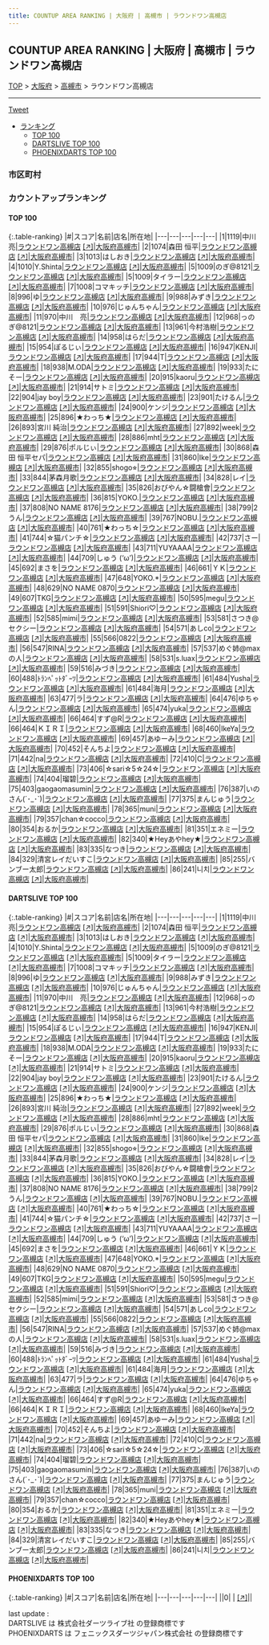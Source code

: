 ```yaml
---
title: COUNTUP AREA RANKING | 大阪府 | 高槻市 | ラウンドワン高槻店
---
```

## COUNTUP AREA RANKING | 大阪府 | 高槻市 | ラウンドワン高槻店

[TOP](/darts/rank/) > [大阪府](/darts/rank/大阪府/) > [高槻市](/darts/rank/大阪府/高槻市/) > ラウンドワン高槻店

___

<a href="https://twitter.com/share?ref_src=twsrc%5Etfw" data-text="COUNTUP AREA RANKING | 大阪府高槻市ラウンドワン高槻店" class="twitter-share-button" data-hashtags="DARTSLIVE,PHOENIXDARTS,darts,ダーツ" data-show-count="false">Tweet</a>

* [ランキング](#カウントアップランキング)
    * [TOP 100](#top-100)
    * [DARTSLIVE TOP 100](#dartslive-top-100)
    * [PHOENIXDARTS TOP 100](#phoenixdarts-top-100)

### 市区町村

<ul>

</ul>

### カウントアップランキング

#### TOP 100



{:.table-ranking}
|#|スコア|名前|店名|所在地|
|---|---|---|---|---|
|1|1119|<span class="rank-name-dl">中川 亮</span>|<a href="/darts/rank/shops/a46d40ab73e6a1380d9b047a20a7ba1e.html">ラウンドワン高槻店</a> <a href="https://search.dartslive.com/jp/shop/a46d40ab73e6a1380d9b047a20a7ba1e">[↗]</a>|<a href="/darts/rank/大阪府/高槻市">大阪府高槻市</a>|
|2|1074|<span class="rank-name-dl">森田 恒平</span>|<a href="/darts/rank/shops/a46d40ab73e6a1380d9b047a20a7ba1e.html">ラウンドワン高槻店</a> <a href="https://search.dartslive.com/jp/shop/a46d40ab73e6a1380d9b047a20a7ba1e">[↗]</a>|<a href="/darts/rank/大阪府/高槻市">大阪府高槻市</a>|
|3|1013|<span class="rank-name-dl">はしおき</span>|<a href="/darts/rank/shops/a46d40ab73e6a1380d9b047a20a7ba1e.html">ラウンドワン高槻店</a> <a href="https://search.dartslive.com/jp/shop/a46d40ab73e6a1380d9b047a20a7ba1e">[↗]</a>|<a href="/darts/rank/大阪府/高槻市">大阪府高槻市</a>|
|4|1010|<span class="rank-name-dl">Y.Shinta</span>|<a href="/darts/rank/shops/a46d40ab73e6a1380d9b047a20a7ba1e.html">ラウンドワン高槻店</a> <a href="https://search.dartslive.com/jp/shop/a46d40ab73e6a1380d9b047a20a7ba1e">[↗]</a>|<a href="/darts/rank/大阪府/高槻市">大阪府高槻市</a>|
|5|1009|<span class="rank-name-dl">のぎ@8121</span>|<a href="/darts/rank/shops/a46d40ab73e6a1380d9b047a20a7ba1e.html">ラウンドワン高槻店</a> <a href="https://search.dartslive.com/jp/shop/a46d40ab73e6a1380d9b047a20a7ba1e">[↗]</a>|<a href="/darts/rank/大阪府/高槻市">大阪府高槻市</a>|
|5|1009|<span class="rank-name-dl">タイラー</span>|<a href="/darts/rank/shops/a46d40ab73e6a1380d9b047a20a7ba1e.html">ラウンドワン高槻店</a> <a href="https://search.dartslive.com/jp/shop/a46d40ab73e6a1380d9b047a20a7ba1e">[↗]</a>|<a href="/darts/rank/大阪府/高槻市">大阪府高槻市</a>|
|7|1008|<span class="rank-name-dl">コマキッチ</span>|<a href="/darts/rank/shops/a46d40ab73e6a1380d9b047a20a7ba1e.html">ラウンドワン高槻店</a> <a href="https://search.dartslive.com/jp/shop/a46d40ab73e6a1380d9b047a20a7ba1e">[↗]</a>|<a href="/darts/rank/大阪府/高槻市">大阪府高槻市</a>|
|8|996|<span class="rank-name-dl">ゆ</span>|<a href="/darts/rank/shops/a46d40ab73e6a1380d9b047a20a7ba1e.html">ラウンドワン高槻店</a> <a href="https://search.dartslive.com/jp/shop/a46d40ab73e6a1380d9b047a20a7ba1e">[↗]</a>|<a href="/darts/rank/大阪府/高槻市">大阪府高槻市</a>|
|9|988|<span class="rank-name-dl">みずき</span>|<a href="/darts/rank/shops/a46d40ab73e6a1380d9b047a20a7ba1e.html">ラウンドワン高槻店</a> <a href="https://search.dartslive.com/jp/shop/a46d40ab73e6a1380d9b047a20a7ba1e">[↗]</a>|<a href="/darts/rank/大阪府/高槻市">大阪府高槻市</a>|
|10|976|<span class="rank-name-dl">じゅんちゃん</span>|<a href="/darts/rank/shops/a46d40ab73e6a1380d9b047a20a7ba1e.html">ラウンドワン高槻店</a> <a href="https://search.dartslive.com/jp/shop/a46d40ab73e6a1380d9b047a20a7ba1e">[↗]</a>|<a href="/darts/rank/大阪府/高槻市">大阪府高槻市</a>|
|11|970|<span class="rank-name-dl">中川　亮</span>|<a href="/darts/rank/shops/a46d40ab73e6a1380d9b047a20a7ba1e.html">ラウンドワン高槻店</a> <a href="https://search.dartslive.com/jp/shop/a46d40ab73e6a1380d9b047a20a7ba1e">[↗]</a>|<a href="/darts/rank/大阪府/高槻市">大阪府高槻市</a>|
|12|968|<span class="rank-name-dl">っのぎ@8121</span>|<a href="/darts/rank/shops/a46d40ab73e6a1380d9b047a20a7ba1e.html">ラウンドワン高槻店</a> <a href="https://search.dartslive.com/jp/shop/a46d40ab73e6a1380d9b047a20a7ba1e">[↗]</a>|<a href="/darts/rank/大阪府/高槻市">大阪府高槻市</a>|
|13|961|<span class="rank-name-dl">今村浩樹</span>|<a href="/darts/rank/shops/a46d40ab73e6a1380d9b047a20a7ba1e.html">ラウンドワン高槻店</a> <a href="https://search.dartslive.com/jp/shop/a46d40ab73e6a1380d9b047a20a7ba1e">[↗]</a>|<a href="/darts/rank/大阪府/高槻市">大阪府高槻市</a>|
|14|958|<span class="rank-name-dl">はらだ</span>|<a href="/darts/rank/shops/a46d40ab73e6a1380d9b047a20a7ba1e.html">ラウンドワン高槻店</a> <a href="https://search.dartslive.com/jp/shop/a46d40ab73e6a1380d9b047a20a7ba1e">[↗]</a>|<a href="/darts/rank/大阪府/高槻市">大阪府高槻市</a>|
|15|954|<span class="rank-name-dl">ぽるじぃ</span>|<a href="/darts/rank/shops/a46d40ab73e6a1380d9b047a20a7ba1e.html">ラウンドワン高槻店</a> <a href="https://search.dartslive.com/jp/shop/a46d40ab73e6a1380d9b047a20a7ba1e">[↗]</a>|<a href="/darts/rank/大阪府/高槻市">大阪府高槻市</a>|
|16|947|<span class="rank-name-dl">KENJI</span>|<a href="/darts/rank/shops/a46d40ab73e6a1380d9b047a20a7ba1e.html">ラウンドワン高槻店</a> <a href="https://search.dartslive.com/jp/shop/a46d40ab73e6a1380d9b047a20a7ba1e">[↗]</a>|<a href="/darts/rank/大阪府/高槻市">大阪府高槻市</a>|
|17|944|<span class="rank-name-dl">T</span>|<a href="/darts/rank/shops/a46d40ab73e6a1380d9b047a20a7ba1e.html">ラウンドワン高槻店</a> <a href="https://search.dartslive.com/jp/shop/a46d40ab73e6a1380d9b047a20a7ba1e">[↗]</a>|<a href="/darts/rank/大阪府/高槻市">大阪府高槻市</a>|
|18|938|<span class="rank-name-dl">M.ODA</span>|<a href="/darts/rank/shops/a46d40ab73e6a1380d9b047a20a7ba1e.html">ラウンドワン高槻店</a> <a href="https://search.dartslive.com/jp/shop/a46d40ab73e6a1380d9b047a20a7ba1e">[↗]</a>|<a href="/darts/rank/大阪府/高槻市">大阪府高槻市</a>|
|19|933|<span class="rank-name-dl">たにそー</span>|<a href="/darts/rank/shops/a46d40ab73e6a1380d9b047a20a7ba1e.html">ラウンドワン高槻店</a> <a href="https://search.dartslive.com/jp/shop/a46d40ab73e6a1380d9b047a20a7ba1e">[↗]</a>|<a href="/darts/rank/大阪府/高槻市">大阪府高槻市</a>|
|20|915|<span class="rank-name-dl">kaoru</span>|<a href="/darts/rank/shops/a46d40ab73e6a1380d9b047a20a7ba1e.html">ラウンドワン高槻店</a> <a href="https://search.dartslive.com/jp/shop/a46d40ab73e6a1380d9b047a20a7ba1e">[↗]</a>|<a href="/darts/rank/大阪府/高槻市">大阪府高槻市</a>|
|21|914|<span class="rank-name-dl">サトミ</span>|<a href="/darts/rank/shops/a46d40ab73e6a1380d9b047a20a7ba1e.html">ラウンドワン高槻店</a> <a href="https://search.dartslive.com/jp/shop/a46d40ab73e6a1380d9b047a20a7ba1e">[↗]</a>|<a href="/darts/rank/大阪府/高槻市">大阪府高槻市</a>|
|22|904|<span class="rank-name-dl">jay boy</span>|<a href="/darts/rank/shops/a46d40ab73e6a1380d9b047a20a7ba1e.html">ラウンドワン高槻店</a> <a href="https://search.dartslive.com/jp/shop/a46d40ab73e6a1380d9b047a20a7ba1e">[↗]</a>|<a href="/darts/rank/大阪府/高槻市">大阪府高槻市</a>|
|23|901|<span class="rank-name-dl">たけるん</span>|<a href="/darts/rank/shops/a46d40ab73e6a1380d9b047a20a7ba1e.html">ラウンドワン高槻店</a> <a href="https://search.dartslive.com/jp/shop/a46d40ab73e6a1380d9b047a20a7ba1e">[↗]</a>|<a href="/darts/rank/大阪府/高槻市">大阪府高槻市</a>|
|24|900|<span class="rank-name-dl">ケンジ</span>|<a href="/darts/rank/shops/a46d40ab73e6a1380d9b047a20a7ba1e.html">ラウンドワン高槻店</a> <a href="https://search.dartslive.com/jp/shop/a46d40ab73e6a1380d9b047a20a7ba1e">[↗]</a>|<a href="/darts/rank/大阪府/高槻市">大阪府高槻市</a>|
|25|896|<span class="rank-name-dl">★わっち★</span>|<a href="/darts/rank/shops/a46d40ab73e6a1380d9b047a20a7ba1e.html">ラウンドワン高槻店</a> <a href="https://search.dartslive.com/jp/shop/a46d40ab73e6a1380d9b047a20a7ba1e">[↗]</a>|<a href="/darts/rank/大阪府/高槻市">大阪府高槻市</a>|
|26|893|<span class="rank-name-dl">宮川 純治</span>|<a href="/darts/rank/shops/a46d40ab73e6a1380d9b047a20a7ba1e.html">ラウンドワン高槻店</a> <a href="https://search.dartslive.com/jp/shop/a46d40ab73e6a1380d9b047a20a7ba1e">[↗]</a>|<a href="/darts/rank/大阪府/高槻市">大阪府高槻市</a>|
|27|892|<span class="rank-name-dl">week</span>|<a href="/darts/rank/shops/a46d40ab73e6a1380d9b047a20a7ba1e.html">ラウンドワン高槻店</a> <a href="https://search.dartslive.com/jp/shop/a46d40ab73e6a1380d9b047a20a7ba1e">[↗]</a>|<a href="/darts/rank/大阪府/高槻市">大阪府高槻市</a>|
|28|886|<span class="rank-name-dl">mht</span>|<a href="/darts/rank/shops/a46d40ab73e6a1380d9b047a20a7ba1e.html">ラウンドワン高槻店</a> <a href="https://search.dartslive.com/jp/shop/a46d40ab73e6a1380d9b047a20a7ba1e">[↗]</a>|<a href="/darts/rank/大阪府/高槻市">大阪府高槻市</a>|
|29|876|<span class="rank-name-dl">ポルじぃ</span>|<a href="/darts/rank/shops/a46d40ab73e6a1380d9b047a20a7ba1e.html">ラウンドワン高槻店</a> <a href="https://search.dartslive.com/jp/shop/a46d40ab73e6a1380d9b047a20a7ba1e">[↗]</a>|<a href="/darts/rank/大阪府/高槻市">大阪府高槻市</a>|
|30|868|<span class="rank-name-dl">森田 恒平セパ</span>|<a href="/darts/rank/shops/a46d40ab73e6a1380d9b047a20a7ba1e.html">ラウンドワン高槻店</a> <a href="https://search.dartslive.com/jp/shop/a46d40ab73e6a1380d9b047a20a7ba1e">[↗]</a>|<a href="/darts/rank/大阪府/高槻市">大阪府高槻市</a>|
|31|860|<span class="rank-name-dl">Ike</span>|<a href="/darts/rank/shops/a46d40ab73e6a1380d9b047a20a7ba1e.html">ラウンドワン高槻店</a> <a href="https://search.dartslive.com/jp/shop/a46d40ab73e6a1380d9b047a20a7ba1e">[↗]</a>|<a href="/darts/rank/大阪府/高槻市">大阪府高槻市</a>|
|32|855|<span class="rank-name-dl">shogo⭐︎</span>|<a href="/darts/rank/shops/a46d40ab73e6a1380d9b047a20a7ba1e.html">ラウンドワン高槻店</a> <a href="https://search.dartslive.com/jp/shop/a46d40ab73e6a1380d9b047a20a7ba1e">[↗]</a>|<a href="/darts/rank/大阪府/高槻市">大阪府高槻市</a>|
|33|844|<span class="rank-name-dl">茅森月歌</span>|<a href="/darts/rank/shops/a46d40ab73e6a1380d9b047a20a7ba1e.html">ラウンドワン高槻店</a> <a href="https://search.dartslive.com/jp/shop/a46d40ab73e6a1380d9b047a20a7ba1e">[↗]</a>|<a href="/darts/rank/大阪府/高槻市">大阪府高槻市</a>|
|34|828|<span class="rank-name-dl">レイ</span>|<a href="/darts/rank/shops/a46d40ab73e6a1380d9b047a20a7ba1e.html">ラウンドワン高槻店</a> <a href="https://search.dartslive.com/jp/shop/a46d40ab73e6a1380d9b047a20a7ba1e">[↗]</a>|<a href="/darts/rank/大阪府/高槻市">大阪府高槻市</a>|
|35|826|<span class="rank-name-dl">おびやん☆闘槍會</span>|<a href="/darts/rank/shops/a46d40ab73e6a1380d9b047a20a7ba1e.html">ラウンドワン高槻店</a> <a href="https://search.dartslive.com/jp/shop/a46d40ab73e6a1380d9b047a20a7ba1e">[↗]</a>|<a href="/darts/rank/大阪府/高槻市">大阪府高槻市</a>|
|36|815|<span class="rank-name-dl">YOKO.</span>|<a href="/darts/rank/shops/a46d40ab73e6a1380d9b047a20a7ba1e.html">ラウンドワン高槻店</a> <a href="https://search.dartslive.com/jp/shop/a46d40ab73e6a1380d9b047a20a7ba1e">[↗]</a>|<a href="/darts/rank/大阪府/高槻市">大阪府高槻市</a>|
|37|808|<span class="rank-name-dl">NO NAME 8176</span>|<a href="/darts/rank/shops/a46d40ab73e6a1380d9b047a20a7ba1e.html">ラウンドワン高槻店</a> <a href="https://search.dartslive.com/jp/shop/a46d40ab73e6a1380d9b047a20a7ba1e">[↗]</a>|<a href="/darts/rank/大阪府/高槻市">大阪府高槻市</a>|
|38|799|<span class="rank-name-dl">2うん</span>|<a href="/darts/rank/shops/a46d40ab73e6a1380d9b047a20a7ba1e.html">ラウンドワン高槻店</a> <a href="https://search.dartslive.com/jp/shop/a46d40ab73e6a1380d9b047a20a7ba1e">[↗]</a>|<a href="/darts/rank/大阪府/高槻市">大阪府高槻市</a>|
|39|767|<span class="rank-name-dl">NOBU.</span>|<a href="/darts/rank/shops/a46d40ab73e6a1380d9b047a20a7ba1e.html">ラウンドワン高槻店</a> <a href="https://search.dartslive.com/jp/shop/a46d40ab73e6a1380d9b047a20a7ba1e">[↗]</a>|<a href="/darts/rank/大阪府/高槻市">大阪府高槻市</a>|
|40|761|<span class="rank-name-dl">★わっち☆</span>|<a href="/darts/rank/shops/a46d40ab73e6a1380d9b047a20a7ba1e.html">ラウンドワン高槻店</a> <a href="https://search.dartslive.com/jp/shop/a46d40ab73e6a1380d9b047a20a7ba1e">[↗]</a>|<a href="/darts/rank/大阪府/高槻市">大阪府高槻市</a>|
|41|744|<span class="rank-name-dl">☆猫パンチ☆</span>|<a href="/darts/rank/shops/a46d40ab73e6a1380d9b047a20a7ba1e.html">ラウンドワン高槻店</a> <a href="https://search.dartslive.com/jp/shop/a46d40ab73e6a1380d9b047a20a7ba1e">[↗]</a>|<a href="/darts/rank/大阪府/高槻市">大阪府高槻市</a>|
|42|737|<span class="rank-name-dl">さー</span>|<a href="/darts/rank/shops/a46d40ab73e6a1380d9b047a20a7ba1e.html">ラウンドワン高槻店</a> <a href="https://search.dartslive.com/jp/shop/a46d40ab73e6a1380d9b047a20a7ba1e">[↗]</a>|<a href="/darts/rank/大阪府/高槻市">大阪府高槻市</a>|
|43|711|<span class="rank-name-dl">YUYAAAA</span>|<a href="/darts/rank/shops/a46d40ab73e6a1380d9b047a20a7ba1e.html">ラウンドワン高槻店</a> <a href="https://search.dartslive.com/jp/shop/a46d40ab73e6a1380d9b047a20a7ba1e">[↗]</a>|<a href="/darts/rank/大阪府/高槻市">大阪府高槻市</a>|
|44|709|<span class="rank-name-dl">しゅう (‘ω’)</span>|<a href="/darts/rank/shops/a46d40ab73e6a1380d9b047a20a7ba1e.html">ラウンドワン高槻店</a> <a href="https://search.dartslive.com/jp/shop/a46d40ab73e6a1380d9b047a20a7ba1e">[↗]</a>|<a href="/darts/rank/大阪府/高槻市">大阪府高槻市</a>|
|45|692|<span class="rank-name-dl">まさを</span>|<a href="/darts/rank/shops/a46d40ab73e6a1380d9b047a20a7ba1e.html">ラウンドワン高槻店</a> <a href="https://search.dartslive.com/jp/shop/a46d40ab73e6a1380d9b047a20a7ba1e">[↗]</a>|<a href="/darts/rank/大阪府/高槻市">大阪府高槻市</a>|
|46|661|<span class="rank-name-dl">ＹＫ</span>|<a href="/darts/rank/shops/a46d40ab73e6a1380d9b047a20a7ba1e.html">ラウンドワン高槻店</a> <a href="https://search.dartslive.com/jp/shop/a46d40ab73e6a1380d9b047a20a7ba1e">[↗]</a>|<a href="/darts/rank/大阪府/高槻市">大阪府高槻市</a>|
|47|648|<span class="rank-name-dl">YOKO.*</span>|<a href="/darts/rank/shops/a46d40ab73e6a1380d9b047a20a7ba1e.html">ラウンドワン高槻店</a> <a href="https://search.dartslive.com/jp/shop/a46d40ab73e6a1380d9b047a20a7ba1e">[↗]</a>|<a href="/darts/rank/大阪府/高槻市">大阪府高槻市</a>|
|48|629|<span class="rank-name-dl">NO NAME 0870</span>|<a href="/darts/rank/shops/a46d40ab73e6a1380d9b047a20a7ba1e.html">ラウンドワン高槻店</a> <a href="https://search.dartslive.com/jp/shop/a46d40ab73e6a1380d9b047a20a7ba1e">[↗]</a>|<a href="/darts/rank/大阪府/高槻市">大阪府高槻市</a>|
|49|607|<span class="rank-name-dl">TKG</span>|<a href="/darts/rank/shops/a46d40ab73e6a1380d9b047a20a7ba1e.html">ラウンドワン高槻店</a> <a href="https://search.dartslive.com/jp/shop/a46d40ab73e6a1380d9b047a20a7ba1e">[↗]</a>|<a href="/darts/rank/大阪府/高槻市">大阪府高槻市</a>|
|50|595|<span class="rank-name-dl">megu</span>|<a href="/darts/rank/shops/a46d40ab73e6a1380d9b047a20a7ba1e.html">ラウンドワン高槻店</a> <a href="https://search.dartslive.com/jp/shop/a46d40ab73e6a1380d9b047a20a7ba1e">[↗]</a>|<a href="/darts/rank/大阪府/高槻市">大阪府高槻市</a>|
|51|591|<span class="rank-name-dl">Shiori♡</span>|<a href="/darts/rank/shops/a46d40ab73e6a1380d9b047a20a7ba1e.html">ラウンドワン高槻店</a> <a href="https://search.dartslive.com/jp/shop/a46d40ab73e6a1380d9b047a20a7ba1e">[↗]</a>|<a href="/darts/rank/大阪府/高槻市">大阪府高槻市</a>|
|52|585|<span class="rank-name-dl">mimi</span>|<a href="/darts/rank/shops/a46d40ab73e6a1380d9b047a20a7ba1e.html">ラウンドワン高槻店</a> <a href="https://search.dartslive.com/jp/shop/a46d40ab73e6a1380d9b047a20a7ba1e">[↗]</a>|<a href="/darts/rank/大阪府/高槻市">大阪府高槻市</a>|
|53|581|<span class="rank-name-dl">さつき@セクシー</span>|<a href="/darts/rank/shops/a46d40ab73e6a1380d9b047a20a7ba1e.html">ラウンドワン高槻店</a> <a href="https://search.dartslive.com/jp/shop/a46d40ab73e6a1380d9b047a20a7ba1e">[↗]</a>|<a href="/darts/rank/大阪府/高槻市">大阪府高槻市</a>|
|54|571|<span class="rank-name-dl">あしco</span>|<a href="/darts/rank/shops/a46d40ab73e6a1380d9b047a20a7ba1e.html">ラウンドワン高槻店</a> <a href="https://search.dartslive.com/jp/shop/a46d40ab73e6a1380d9b047a20a7ba1e">[↗]</a>|<a href="/darts/rank/大阪府/高槻市">大阪府高槻市</a>|
|55|566|<span class="rank-name-dl">0822</span>|<a href="/darts/rank/shops/a46d40ab73e6a1380d9b047a20a7ba1e.html">ラウンドワン高槻店</a> <a href="https://search.dartslive.com/jp/shop/a46d40ab73e6a1380d9b047a20a7ba1e">[↗]</a>|<a href="/darts/rank/大阪府/高槻市">大阪府高槻市</a>|
|56|547|<span class="rank-name-dl">RINA</span>|<a href="/darts/rank/shops/a46d40ab73e6a1380d9b047a20a7ba1e.html">ラウンドワン高槻店</a> <a href="https://search.dartslive.com/jp/shop/a46d40ab73e6a1380d9b047a20a7ba1e">[↗]</a>|<a href="/darts/rank/大阪府/高槻市">大阪府高槻市</a>|
|57|537|<span class="rank-name-dl">めぐ姉@maxの人</span>|<a href="/darts/rank/shops/a46d40ab73e6a1380d9b047a20a7ba1e.html">ラウンドワン高槻店</a> <a href="https://search.dartslive.com/jp/shop/a46d40ab73e6a1380d9b047a20a7ba1e">[↗]</a>|<a href="/darts/rank/大阪府/高槻市">大阪府高槻市</a>|
|58|531|<span class="rank-name-dl">s.luax</span>|<a href="/darts/rank/shops/a46d40ab73e6a1380d9b047a20a7ba1e.html">ラウンドワン高槻店</a> <a href="https://search.dartslive.com/jp/shop/a46d40ab73e6a1380d9b047a20a7ba1e">[↗]</a>|<a href="/darts/rank/大阪府/高槻市">大阪府高槻市</a>|
|59|516|<span class="rank-name-dl">みづき</span>|<a href="/darts/rank/shops/a46d40ab73e6a1380d9b047a20a7ba1e.html">ラウンドワン高槻店</a> <a href="https://search.dartslive.com/jp/shop/a46d40ab73e6a1380d9b047a20a7ba1e">[↗]</a>|<a href="/darts/rank/大阪府/高槻市">大阪府高槻市</a>|
|60|488|<span class="rank-name-dl">ﾄﾗﾝﾍﾟｯﾄﾀﾞｰﾂ</span>|<a href="/darts/rank/shops/a46d40ab73e6a1380d9b047a20a7ba1e.html">ラウンドワン高槻店</a> <a href="https://search.dartslive.com/jp/shop/a46d40ab73e6a1380d9b047a20a7ba1e">[↗]</a>|<a href="/darts/rank/大阪府/高槻市">大阪府高槻市</a>|
|61|484|<span class="rank-name-dl">Yusha</span>|<a href="/darts/rank/shops/a46d40ab73e6a1380d9b047a20a7ba1e.html">ラウンドワン高槻店</a> <a href="https://search.dartslive.com/jp/shop/a46d40ab73e6a1380d9b047a20a7ba1e">[↗]</a>|<a href="/darts/rank/大阪府/高槻市">大阪府高槻市</a>|
|61|484|<span class="rank-name-dl">海月</span>|<a href="/darts/rank/shops/a46d40ab73e6a1380d9b047a20a7ba1e.html">ラウンドワン高槻店</a> <a href="https://search.dartslive.com/jp/shop/a46d40ab73e6a1380d9b047a20a7ba1e">[↗]</a>|<a href="/darts/rank/大阪府/高槻市">大阪府高槻市</a>|
|63|477|<span class="rank-name-dl">ラ</span>|<a href="/darts/rank/shops/a46d40ab73e6a1380d9b047a20a7ba1e.html">ラウンドワン高槻店</a> <a href="https://search.dartslive.com/jp/shop/a46d40ab73e6a1380d9b047a20a7ba1e">[↗]</a>|<a href="/darts/rank/大阪府/高槻市">大阪府高槻市</a>|
|64|476|<span class="rank-name-dl">ゆちゃん</span>|<a href="/darts/rank/shops/a46d40ab73e6a1380d9b047a20a7ba1e.html">ラウンドワン高槻店</a> <a href="https://search.dartslive.com/jp/shop/a46d40ab73e6a1380d9b047a20a7ba1e">[↗]</a>|<a href="/darts/rank/大阪府/高槻市">大阪府高槻市</a>|
|65|474|<span class="rank-name-dl">yuka</span>|<a href="/darts/rank/shops/a46d40ab73e6a1380d9b047a20a7ba1e.html">ラウンドワン高槻店</a> <a href="https://search.dartslive.com/jp/shop/a46d40ab73e6a1380d9b047a20a7ba1e">[↗]</a>|<a href="/darts/rank/大阪府/高槻市">大阪府高槻市</a>|
|66|464|<span class="rank-name-dl">すず@R</span>|<a href="/darts/rank/shops/a46d40ab73e6a1380d9b047a20a7ba1e.html">ラウンドワン高槻店</a> <a href="https://search.dartslive.com/jp/shop/a46d40ab73e6a1380d9b047a20a7ba1e">[↗]</a>|<a href="/darts/rank/大阪府/高槻市">大阪府高槻市</a>|
|66|464|<span class="rank-name-dl">ＫＩＲＩ</span>|<a href="/darts/rank/shops/a46d40ab73e6a1380d9b047a20a7ba1e.html">ラウンドワン高槻店</a> <a href="https://search.dartslive.com/jp/shop/a46d40ab73e6a1380d9b047a20a7ba1e">[↗]</a>|<a href="/darts/rank/大阪府/高槻市">大阪府高槻市</a>|
|68|460|<span class="rank-name-dl">IkeYa</span>|<a href="/darts/rank/shops/a46d40ab73e6a1380d9b047a20a7ba1e.html">ラウンドワン高槻店</a> <a href="https://search.dartslive.com/jp/shop/a46d40ab73e6a1380d9b047a20a7ba1e">[↗]</a>|<a href="/darts/rank/大阪府/高槻市">大阪府高槻市</a>|
|69|457|<span class="rank-name-dl">あゆーみ</span>|<a href="/darts/rank/shops/a46d40ab73e6a1380d9b047a20a7ba1e.html">ラウンドワン高槻店</a> <a href="https://search.dartslive.com/jp/shop/a46d40ab73e6a1380d9b047a20a7ba1e">[↗]</a>|<a href="/darts/rank/大阪府/高槻市">大阪府高槻市</a>|
|70|452|<span class="rank-name-dl">そんちよ</span>|<a href="/darts/rank/shops/a46d40ab73e6a1380d9b047a20a7ba1e.html">ラウンドワン高槻店</a> <a href="https://search.dartslive.com/jp/shop/a46d40ab73e6a1380d9b047a20a7ba1e">[↗]</a>|<a href="/darts/rank/大阪府/高槻市">大阪府高槻市</a>|
|71|442|<span class="rank-name-dl">na</span>|<a href="/darts/rank/shops/a46d40ab73e6a1380d9b047a20a7ba1e.html">ラウンドワン高槻店</a> <a href="https://search.dartslive.com/jp/shop/a46d40ab73e6a1380d9b047a20a7ba1e">[↗]</a>|<a href="/darts/rank/大阪府/高槻市">大阪府高槻市</a>|
|72|410|<span class="rank-name-dl">C</span>|<a href="/darts/rank/shops/a46d40ab73e6a1380d9b047a20a7ba1e.html">ラウンドワン高槻店</a> <a href="https://search.dartslive.com/jp/shop/a46d40ab73e6a1380d9b047a20a7ba1e">[↗]</a>|<a href="/darts/rank/大阪府/高槻市">大阪府高槻市</a>|
|73|406|<span class="rank-name-dl">☆sari☆5☆24☆</span>|<a href="/darts/rank/shops/a46d40ab73e6a1380d9b047a20a7ba1e.html">ラウンドワン高槻店</a> <a href="https://search.dartslive.com/jp/shop/a46d40ab73e6a1380d9b047a20a7ba1e">[↗]</a>|<a href="/darts/rank/大阪府/高槻市">大阪府高槻市</a>|
|74|404|<span class="rank-name-dl">瑠碧</span>|<a href="/darts/rank/shops/a46d40ab73e6a1380d9b047a20a7ba1e.html">ラウンドワン高槻店</a> <a href="https://search.dartslive.com/jp/shop/a46d40ab73e6a1380d9b047a20a7ba1e">[↗]</a>|<a href="/darts/rank/大阪府/高槻市">大阪府高槻市</a>|
|75|403|<span class="rank-name-dl">gaogaomasumin</span>|<a href="/darts/rank/shops/a46d40ab73e6a1380d9b047a20a7ba1e.html">ラウンドワン高槻店</a> <a href="https://search.dartslive.com/jp/shop/a46d40ab73e6a1380d9b047a20a7ba1e">[↗]</a>|<a href="/darts/rank/大阪府/高槻市">大阪府高槻市</a>|
|76|387|<span class="rank-name-dl">いのさん(´･_･`)</span>|<a href="/darts/rank/shops/a46d40ab73e6a1380d9b047a20a7ba1e.html">ラウンドワン高槻店</a> <a href="https://search.dartslive.com/jp/shop/a46d40ab73e6a1380d9b047a20a7ba1e">[↗]</a>|<a href="/darts/rank/大阪府/高槻市">大阪府高槻市</a>|
|77|375|<span class="rank-name-dl">まんじゅう</span>|<a href="/darts/rank/shops/a46d40ab73e6a1380d9b047a20a7ba1e.html">ラウンドワン高槻店</a> <a href="https://search.dartslive.com/jp/shop/a46d40ab73e6a1380d9b047a20a7ba1e">[↗]</a>|<a href="/darts/rank/大阪府/高槻市">大阪府高槻市</a>|
|78|365|<span class="rank-name-dl">muni</span>|<a href="/darts/rank/shops/a46d40ab73e6a1380d9b047a20a7ba1e.html">ラウンドワン高槻店</a> <a href="https://search.dartslive.com/jp/shop/a46d40ab73e6a1380d9b047a20a7ba1e">[↗]</a>|<a href="/darts/rank/大阪府/高槻市">大阪府高槻市</a>|
|79|357|<span class="rank-name-dl">chan☆cocco</span>|<a href="/darts/rank/shops/a46d40ab73e6a1380d9b047a20a7ba1e.html">ラウンドワン高槻店</a> <a href="https://search.dartslive.com/jp/shop/a46d40ab73e6a1380d9b047a20a7ba1e">[↗]</a>|<a href="/darts/rank/大阪府/高槻市">大阪府高槻市</a>|
|80|354|<span class="rank-name-dl">おるか</span>|<a href="/darts/rank/shops/a46d40ab73e6a1380d9b047a20a7ba1e.html">ラウンドワン高槻店</a> <a href="https://search.dartslive.com/jp/shop/a46d40ab73e6a1380d9b047a20a7ba1e">[↗]</a>|<a href="/darts/rank/大阪府/高槻市">大阪府高槻市</a>|
|81|351|<span class="rank-name-dl">エネミー</span>|<a href="/darts/rank/shops/a46d40ab73e6a1380d9b047a20a7ba1e.html">ラウンドワン高槻店</a> <a href="https://search.dartslive.com/jp/shop/a46d40ab73e6a1380d9b047a20a7ba1e">[↗]</a>|<a href="/darts/rank/大阪府/高槻市">大阪府高槻市</a>|
|82|340|<span class="rank-name-dl">★Heyあやhey★</span>|<a href="/darts/rank/shops/a46d40ab73e6a1380d9b047a20a7ba1e.html">ラウンドワン高槻店</a> <a href="https://search.dartslive.com/jp/shop/a46d40ab73e6a1380d9b047a20a7ba1e">[↗]</a>|<a href="/darts/rank/大阪府/高槻市">大阪府高槻市</a>|
|83|335|<span class="rank-name-dl">なつき</span>|<a href="/darts/rank/shops/a46d40ab73e6a1380d9b047a20a7ba1e.html">ラウンドワン高槻店</a> <a href="https://search.dartslive.com/jp/shop/a46d40ab73e6a1380d9b047a20a7ba1e">[↗]</a>|<a href="/darts/rank/大阪府/高槻市">大阪府高槻市</a>|
|84|329|<span class="rank-name-dl">清宮レイだいすこ</span>|<a href="/darts/rank/shops/a46d40ab73e6a1380d9b047a20a7ba1e.html">ラウンドワン高槻店</a> <a href="https://search.dartslive.com/jp/shop/a46d40ab73e6a1380d9b047a20a7ba1e">[↗]</a>|<a href="/darts/rank/大阪府/高槻市">大阪府高槻市</a>|
|85|255|<span class="rank-name-dl">バンブー太郎</span>|<a href="/darts/rank/shops/a46d40ab73e6a1380d9b047a20a7ba1e.html">ラウンドワン高槻店</a> <a href="https://search.dartslive.com/jp/shop/a46d40ab73e6a1380d9b047a20a7ba1e">[↗]</a>|<a href="/darts/rank/大阪府/高槻市">大阪府高槻市</a>|
|86|241|<span class="rank-name-dl">니치</span>|<a href="/darts/rank/shops/a46d40ab73e6a1380d9b047a20a7ba1e.html">ラウンドワン高槻店</a> <a href="https://search.dartslive.com/jp/shop/a46d40ab73e6a1380d9b047a20a7ba1e">[↗]</a>|<a href="/darts/rank/大阪府/高槻市">大阪府高槻市</a>|


#### DARTSLIVE TOP 100



{:.table-ranking}
|#|スコア|名前|店名|所在地|
|---|---|---|---|---|
|1|1119|<span class="rank-name-dl">中川 亮</span>|<a href="/darts/rank/shops/a46d40ab73e6a1380d9b047a20a7ba1e.html">ラウンドワン高槻店</a> <a href="https://search.dartslive.com/jp/shop/a46d40ab73e6a1380d9b047a20a7ba1e">[↗]</a>|<a href="/darts/rank/大阪府/高槻市">大阪府高槻市</a>|
|2|1074|<span class="rank-name-dl">森田 恒平</span>|<a href="/darts/rank/shops/a46d40ab73e6a1380d9b047a20a7ba1e.html">ラウンドワン高槻店</a> <a href="https://search.dartslive.com/jp/shop/a46d40ab73e6a1380d9b047a20a7ba1e">[↗]</a>|<a href="/darts/rank/大阪府/高槻市">大阪府高槻市</a>|
|3|1013|<span class="rank-name-dl">はしおき</span>|<a href="/darts/rank/shops/a46d40ab73e6a1380d9b047a20a7ba1e.html">ラウンドワン高槻店</a> <a href="https://search.dartslive.com/jp/shop/a46d40ab73e6a1380d9b047a20a7ba1e">[↗]</a>|<a href="/darts/rank/大阪府/高槻市">大阪府高槻市</a>|
|4|1010|<span class="rank-name-dl">Y.Shinta</span>|<a href="/darts/rank/shops/a46d40ab73e6a1380d9b047a20a7ba1e.html">ラウンドワン高槻店</a> <a href="https://search.dartslive.com/jp/shop/a46d40ab73e6a1380d9b047a20a7ba1e">[↗]</a>|<a href="/darts/rank/大阪府/高槻市">大阪府高槻市</a>|
|5|1009|<span class="rank-name-dl">のぎ@8121</span>|<a href="/darts/rank/shops/a46d40ab73e6a1380d9b047a20a7ba1e.html">ラウンドワン高槻店</a> <a href="https://search.dartslive.com/jp/shop/a46d40ab73e6a1380d9b047a20a7ba1e">[↗]</a>|<a href="/darts/rank/大阪府/高槻市">大阪府高槻市</a>|
|5|1009|<span class="rank-name-dl">タイラー</span>|<a href="/darts/rank/shops/a46d40ab73e6a1380d9b047a20a7ba1e.html">ラウンドワン高槻店</a> <a href="https://search.dartslive.com/jp/shop/a46d40ab73e6a1380d9b047a20a7ba1e">[↗]</a>|<a href="/darts/rank/大阪府/高槻市">大阪府高槻市</a>|
|7|1008|<span class="rank-name-dl">コマキッチ</span>|<a href="/darts/rank/shops/a46d40ab73e6a1380d9b047a20a7ba1e.html">ラウンドワン高槻店</a> <a href="https://search.dartslive.com/jp/shop/a46d40ab73e6a1380d9b047a20a7ba1e">[↗]</a>|<a href="/darts/rank/大阪府/高槻市">大阪府高槻市</a>|
|8|996|<span class="rank-name-dl">ゆ</span>|<a href="/darts/rank/shops/a46d40ab73e6a1380d9b047a20a7ba1e.html">ラウンドワン高槻店</a> <a href="https://search.dartslive.com/jp/shop/a46d40ab73e6a1380d9b047a20a7ba1e">[↗]</a>|<a href="/darts/rank/大阪府/高槻市">大阪府高槻市</a>|
|9|988|<span class="rank-name-dl">みずき</span>|<a href="/darts/rank/shops/a46d40ab73e6a1380d9b047a20a7ba1e.html">ラウンドワン高槻店</a> <a href="https://search.dartslive.com/jp/shop/a46d40ab73e6a1380d9b047a20a7ba1e">[↗]</a>|<a href="/darts/rank/大阪府/高槻市">大阪府高槻市</a>|
|10|976|<span class="rank-name-dl">じゅんちゃん</span>|<a href="/darts/rank/shops/a46d40ab73e6a1380d9b047a20a7ba1e.html">ラウンドワン高槻店</a> <a href="https://search.dartslive.com/jp/shop/a46d40ab73e6a1380d9b047a20a7ba1e">[↗]</a>|<a href="/darts/rank/大阪府/高槻市">大阪府高槻市</a>|
|11|970|<span class="rank-name-dl">中川　亮</span>|<a href="/darts/rank/shops/a46d40ab73e6a1380d9b047a20a7ba1e.html">ラウンドワン高槻店</a> <a href="https://search.dartslive.com/jp/shop/a46d40ab73e6a1380d9b047a20a7ba1e">[↗]</a>|<a href="/darts/rank/大阪府/高槻市">大阪府高槻市</a>|
|12|968|<span class="rank-name-dl">っのぎ@8121</span>|<a href="/darts/rank/shops/a46d40ab73e6a1380d9b047a20a7ba1e.html">ラウンドワン高槻店</a> <a href="https://search.dartslive.com/jp/shop/a46d40ab73e6a1380d9b047a20a7ba1e">[↗]</a>|<a href="/darts/rank/大阪府/高槻市">大阪府高槻市</a>|
|13|961|<span class="rank-name-dl">今村浩樹</span>|<a href="/darts/rank/shops/a46d40ab73e6a1380d9b047a20a7ba1e.html">ラウンドワン高槻店</a> <a href="https://search.dartslive.com/jp/shop/a46d40ab73e6a1380d9b047a20a7ba1e">[↗]</a>|<a href="/darts/rank/大阪府/高槻市">大阪府高槻市</a>|
|14|958|<span class="rank-name-dl">はらだ</span>|<a href="/darts/rank/shops/a46d40ab73e6a1380d9b047a20a7ba1e.html">ラウンドワン高槻店</a> <a href="https://search.dartslive.com/jp/shop/a46d40ab73e6a1380d9b047a20a7ba1e">[↗]</a>|<a href="/darts/rank/大阪府/高槻市">大阪府高槻市</a>|
|15|954|<span class="rank-name-dl">ぽるじぃ</span>|<a href="/darts/rank/shops/a46d40ab73e6a1380d9b047a20a7ba1e.html">ラウンドワン高槻店</a> <a href="https://search.dartslive.com/jp/shop/a46d40ab73e6a1380d9b047a20a7ba1e">[↗]</a>|<a href="/darts/rank/大阪府/高槻市">大阪府高槻市</a>|
|16|947|<span class="rank-name-dl">KENJI</span>|<a href="/darts/rank/shops/a46d40ab73e6a1380d9b047a20a7ba1e.html">ラウンドワン高槻店</a> <a href="https://search.dartslive.com/jp/shop/a46d40ab73e6a1380d9b047a20a7ba1e">[↗]</a>|<a href="/darts/rank/大阪府/高槻市">大阪府高槻市</a>|
|17|944|<span class="rank-name-dl">T</span>|<a href="/darts/rank/shops/a46d40ab73e6a1380d9b047a20a7ba1e.html">ラウンドワン高槻店</a> <a href="https://search.dartslive.com/jp/shop/a46d40ab73e6a1380d9b047a20a7ba1e">[↗]</a>|<a href="/darts/rank/大阪府/高槻市">大阪府高槻市</a>|
|18|938|<span class="rank-name-dl">M.ODA</span>|<a href="/darts/rank/shops/a46d40ab73e6a1380d9b047a20a7ba1e.html">ラウンドワン高槻店</a> <a href="https://search.dartslive.com/jp/shop/a46d40ab73e6a1380d9b047a20a7ba1e">[↗]</a>|<a href="/darts/rank/大阪府/高槻市">大阪府高槻市</a>|
|19|933|<span class="rank-name-dl">たにそー</span>|<a href="/darts/rank/shops/a46d40ab73e6a1380d9b047a20a7ba1e.html">ラウンドワン高槻店</a> <a href="https://search.dartslive.com/jp/shop/a46d40ab73e6a1380d9b047a20a7ba1e">[↗]</a>|<a href="/darts/rank/大阪府/高槻市">大阪府高槻市</a>|
|20|915|<span class="rank-name-dl">kaoru</span>|<a href="/darts/rank/shops/a46d40ab73e6a1380d9b047a20a7ba1e.html">ラウンドワン高槻店</a> <a href="https://search.dartslive.com/jp/shop/a46d40ab73e6a1380d9b047a20a7ba1e">[↗]</a>|<a href="/darts/rank/大阪府/高槻市">大阪府高槻市</a>|
|21|914|<span class="rank-name-dl">サトミ</span>|<a href="/darts/rank/shops/a46d40ab73e6a1380d9b047a20a7ba1e.html">ラウンドワン高槻店</a> <a href="https://search.dartslive.com/jp/shop/a46d40ab73e6a1380d9b047a20a7ba1e">[↗]</a>|<a href="/darts/rank/大阪府/高槻市">大阪府高槻市</a>|
|22|904|<span class="rank-name-dl">jay boy</span>|<a href="/darts/rank/shops/a46d40ab73e6a1380d9b047a20a7ba1e.html">ラウンドワン高槻店</a> <a href="https://search.dartslive.com/jp/shop/a46d40ab73e6a1380d9b047a20a7ba1e">[↗]</a>|<a href="/darts/rank/大阪府/高槻市">大阪府高槻市</a>|
|23|901|<span class="rank-name-dl">たけるん</span>|<a href="/darts/rank/shops/a46d40ab73e6a1380d9b047a20a7ba1e.html">ラウンドワン高槻店</a> <a href="https://search.dartslive.com/jp/shop/a46d40ab73e6a1380d9b047a20a7ba1e">[↗]</a>|<a href="/darts/rank/大阪府/高槻市">大阪府高槻市</a>|
|24|900|<span class="rank-name-dl">ケンジ</span>|<a href="/darts/rank/shops/a46d40ab73e6a1380d9b047a20a7ba1e.html">ラウンドワン高槻店</a> <a href="https://search.dartslive.com/jp/shop/a46d40ab73e6a1380d9b047a20a7ba1e">[↗]</a>|<a href="/darts/rank/大阪府/高槻市">大阪府高槻市</a>|
|25|896|<span class="rank-name-dl">★わっち★</span>|<a href="/darts/rank/shops/a46d40ab73e6a1380d9b047a20a7ba1e.html">ラウンドワン高槻店</a> <a href="https://search.dartslive.com/jp/shop/a46d40ab73e6a1380d9b047a20a7ba1e">[↗]</a>|<a href="/darts/rank/大阪府/高槻市">大阪府高槻市</a>|
|26|893|<span class="rank-name-dl">宮川 純治</span>|<a href="/darts/rank/shops/a46d40ab73e6a1380d9b047a20a7ba1e.html">ラウンドワン高槻店</a> <a href="https://search.dartslive.com/jp/shop/a46d40ab73e6a1380d9b047a20a7ba1e">[↗]</a>|<a href="/darts/rank/大阪府/高槻市">大阪府高槻市</a>|
|27|892|<span class="rank-name-dl">week</span>|<a href="/darts/rank/shops/a46d40ab73e6a1380d9b047a20a7ba1e.html">ラウンドワン高槻店</a> <a href="https://search.dartslive.com/jp/shop/a46d40ab73e6a1380d9b047a20a7ba1e">[↗]</a>|<a href="/darts/rank/大阪府/高槻市">大阪府高槻市</a>|
|28|886|<span class="rank-name-dl">mht</span>|<a href="/darts/rank/shops/a46d40ab73e6a1380d9b047a20a7ba1e.html">ラウンドワン高槻店</a> <a href="https://search.dartslive.com/jp/shop/a46d40ab73e6a1380d9b047a20a7ba1e">[↗]</a>|<a href="/darts/rank/大阪府/高槻市">大阪府高槻市</a>|
|29|876|<span class="rank-name-dl">ポルじぃ</span>|<a href="/darts/rank/shops/a46d40ab73e6a1380d9b047a20a7ba1e.html">ラウンドワン高槻店</a> <a href="https://search.dartslive.com/jp/shop/a46d40ab73e6a1380d9b047a20a7ba1e">[↗]</a>|<a href="/darts/rank/大阪府/高槻市">大阪府高槻市</a>|
|30|868|<span class="rank-name-dl">森田 恒平セパ</span>|<a href="/darts/rank/shops/a46d40ab73e6a1380d9b047a20a7ba1e.html">ラウンドワン高槻店</a> <a href="https://search.dartslive.com/jp/shop/a46d40ab73e6a1380d9b047a20a7ba1e">[↗]</a>|<a href="/darts/rank/大阪府/高槻市">大阪府高槻市</a>|
|31|860|<span class="rank-name-dl">Ike</span>|<a href="/darts/rank/shops/a46d40ab73e6a1380d9b047a20a7ba1e.html">ラウンドワン高槻店</a> <a href="https://search.dartslive.com/jp/shop/a46d40ab73e6a1380d9b047a20a7ba1e">[↗]</a>|<a href="/darts/rank/大阪府/高槻市">大阪府高槻市</a>|
|32|855|<span class="rank-name-dl">shogo⭐︎</span>|<a href="/darts/rank/shops/a46d40ab73e6a1380d9b047a20a7ba1e.html">ラウンドワン高槻店</a> <a href="https://search.dartslive.com/jp/shop/a46d40ab73e6a1380d9b047a20a7ba1e">[↗]</a>|<a href="/darts/rank/大阪府/高槻市">大阪府高槻市</a>|
|33|844|<span class="rank-name-dl">茅森月歌</span>|<a href="/darts/rank/shops/a46d40ab73e6a1380d9b047a20a7ba1e.html">ラウンドワン高槻店</a> <a href="https://search.dartslive.com/jp/shop/a46d40ab73e6a1380d9b047a20a7ba1e">[↗]</a>|<a href="/darts/rank/大阪府/高槻市">大阪府高槻市</a>|
|34|828|<span class="rank-name-dl">レイ</span>|<a href="/darts/rank/shops/a46d40ab73e6a1380d9b047a20a7ba1e.html">ラウンドワン高槻店</a> <a href="https://search.dartslive.com/jp/shop/a46d40ab73e6a1380d9b047a20a7ba1e">[↗]</a>|<a href="/darts/rank/大阪府/高槻市">大阪府高槻市</a>|
|35|826|<span class="rank-name-dl">おびやん☆闘槍會</span>|<a href="/darts/rank/shops/a46d40ab73e6a1380d9b047a20a7ba1e.html">ラウンドワン高槻店</a> <a href="https://search.dartslive.com/jp/shop/a46d40ab73e6a1380d9b047a20a7ba1e">[↗]</a>|<a href="/darts/rank/大阪府/高槻市">大阪府高槻市</a>|
|36|815|<span class="rank-name-dl">YOKO.</span>|<a href="/darts/rank/shops/a46d40ab73e6a1380d9b047a20a7ba1e.html">ラウンドワン高槻店</a> <a href="https://search.dartslive.com/jp/shop/a46d40ab73e6a1380d9b047a20a7ba1e">[↗]</a>|<a href="/darts/rank/大阪府/高槻市">大阪府高槻市</a>|
|37|808|<span class="rank-name-dl">NO NAME 8176</span>|<a href="/darts/rank/shops/a46d40ab73e6a1380d9b047a20a7ba1e.html">ラウンドワン高槻店</a> <a href="https://search.dartslive.com/jp/shop/a46d40ab73e6a1380d9b047a20a7ba1e">[↗]</a>|<a href="/darts/rank/大阪府/高槻市">大阪府高槻市</a>|
|38|799|<span class="rank-name-dl">2うん</span>|<a href="/darts/rank/shops/a46d40ab73e6a1380d9b047a20a7ba1e.html">ラウンドワン高槻店</a> <a href="https://search.dartslive.com/jp/shop/a46d40ab73e6a1380d9b047a20a7ba1e">[↗]</a>|<a href="/darts/rank/大阪府/高槻市">大阪府高槻市</a>|
|39|767|<span class="rank-name-dl">NOBU.</span>|<a href="/darts/rank/shops/a46d40ab73e6a1380d9b047a20a7ba1e.html">ラウンドワン高槻店</a> <a href="https://search.dartslive.com/jp/shop/a46d40ab73e6a1380d9b047a20a7ba1e">[↗]</a>|<a href="/darts/rank/大阪府/高槻市">大阪府高槻市</a>|
|40|761|<span class="rank-name-dl">★わっち☆</span>|<a href="/darts/rank/shops/a46d40ab73e6a1380d9b047a20a7ba1e.html">ラウンドワン高槻店</a> <a href="https://search.dartslive.com/jp/shop/a46d40ab73e6a1380d9b047a20a7ba1e">[↗]</a>|<a href="/darts/rank/大阪府/高槻市">大阪府高槻市</a>|
|41|744|<span class="rank-name-dl">☆猫パンチ☆</span>|<a href="/darts/rank/shops/a46d40ab73e6a1380d9b047a20a7ba1e.html">ラウンドワン高槻店</a> <a href="https://search.dartslive.com/jp/shop/a46d40ab73e6a1380d9b047a20a7ba1e">[↗]</a>|<a href="/darts/rank/大阪府/高槻市">大阪府高槻市</a>|
|42|737|<span class="rank-name-dl">さー</span>|<a href="/darts/rank/shops/a46d40ab73e6a1380d9b047a20a7ba1e.html">ラウンドワン高槻店</a> <a href="https://search.dartslive.com/jp/shop/a46d40ab73e6a1380d9b047a20a7ba1e">[↗]</a>|<a href="/darts/rank/大阪府/高槻市">大阪府高槻市</a>|
|43|711|<span class="rank-name-dl">YUYAAAA</span>|<a href="/darts/rank/shops/a46d40ab73e6a1380d9b047a20a7ba1e.html">ラウンドワン高槻店</a> <a href="https://search.dartslive.com/jp/shop/a46d40ab73e6a1380d9b047a20a7ba1e">[↗]</a>|<a href="/darts/rank/大阪府/高槻市">大阪府高槻市</a>|
|44|709|<span class="rank-name-dl">しゅう (‘ω’)</span>|<a href="/darts/rank/shops/a46d40ab73e6a1380d9b047a20a7ba1e.html">ラウンドワン高槻店</a> <a href="https://search.dartslive.com/jp/shop/a46d40ab73e6a1380d9b047a20a7ba1e">[↗]</a>|<a href="/darts/rank/大阪府/高槻市">大阪府高槻市</a>|
|45|692|<span class="rank-name-dl">まさを</span>|<a href="/darts/rank/shops/a46d40ab73e6a1380d9b047a20a7ba1e.html">ラウンドワン高槻店</a> <a href="https://search.dartslive.com/jp/shop/a46d40ab73e6a1380d9b047a20a7ba1e">[↗]</a>|<a href="/darts/rank/大阪府/高槻市">大阪府高槻市</a>|
|46|661|<span class="rank-name-dl">ＹＫ</span>|<a href="/darts/rank/shops/a46d40ab73e6a1380d9b047a20a7ba1e.html">ラウンドワン高槻店</a> <a href="https://search.dartslive.com/jp/shop/a46d40ab73e6a1380d9b047a20a7ba1e">[↗]</a>|<a href="/darts/rank/大阪府/高槻市">大阪府高槻市</a>|
|47|648|<span class="rank-name-dl">YOKO.*</span>|<a href="/darts/rank/shops/a46d40ab73e6a1380d9b047a20a7ba1e.html">ラウンドワン高槻店</a> <a href="https://search.dartslive.com/jp/shop/a46d40ab73e6a1380d9b047a20a7ba1e">[↗]</a>|<a href="/darts/rank/大阪府/高槻市">大阪府高槻市</a>|
|48|629|<span class="rank-name-dl">NO NAME 0870</span>|<a href="/darts/rank/shops/a46d40ab73e6a1380d9b047a20a7ba1e.html">ラウンドワン高槻店</a> <a href="https://search.dartslive.com/jp/shop/a46d40ab73e6a1380d9b047a20a7ba1e">[↗]</a>|<a href="/darts/rank/大阪府/高槻市">大阪府高槻市</a>|
|49|607|<span class="rank-name-dl">TKG</span>|<a href="/darts/rank/shops/a46d40ab73e6a1380d9b047a20a7ba1e.html">ラウンドワン高槻店</a> <a href="https://search.dartslive.com/jp/shop/a46d40ab73e6a1380d9b047a20a7ba1e">[↗]</a>|<a href="/darts/rank/大阪府/高槻市">大阪府高槻市</a>|
|50|595|<span class="rank-name-dl">megu</span>|<a href="/darts/rank/shops/a46d40ab73e6a1380d9b047a20a7ba1e.html">ラウンドワン高槻店</a> <a href="https://search.dartslive.com/jp/shop/a46d40ab73e6a1380d9b047a20a7ba1e">[↗]</a>|<a href="/darts/rank/大阪府/高槻市">大阪府高槻市</a>|
|51|591|<span class="rank-name-dl">Shiori♡</span>|<a href="/darts/rank/shops/a46d40ab73e6a1380d9b047a20a7ba1e.html">ラウンドワン高槻店</a> <a href="https://search.dartslive.com/jp/shop/a46d40ab73e6a1380d9b047a20a7ba1e">[↗]</a>|<a href="/darts/rank/大阪府/高槻市">大阪府高槻市</a>|
|52|585|<span class="rank-name-dl">mimi</span>|<a href="/darts/rank/shops/a46d40ab73e6a1380d9b047a20a7ba1e.html">ラウンドワン高槻店</a> <a href="https://search.dartslive.com/jp/shop/a46d40ab73e6a1380d9b047a20a7ba1e">[↗]</a>|<a href="/darts/rank/大阪府/高槻市">大阪府高槻市</a>|
|53|581|<span class="rank-name-dl">さつき@セクシー</span>|<a href="/darts/rank/shops/a46d40ab73e6a1380d9b047a20a7ba1e.html">ラウンドワン高槻店</a> <a href="https://search.dartslive.com/jp/shop/a46d40ab73e6a1380d9b047a20a7ba1e">[↗]</a>|<a href="/darts/rank/大阪府/高槻市">大阪府高槻市</a>|
|54|571|<span class="rank-name-dl">あしco</span>|<a href="/darts/rank/shops/a46d40ab73e6a1380d9b047a20a7ba1e.html">ラウンドワン高槻店</a> <a href="https://search.dartslive.com/jp/shop/a46d40ab73e6a1380d9b047a20a7ba1e">[↗]</a>|<a href="/darts/rank/大阪府/高槻市">大阪府高槻市</a>|
|55|566|<span class="rank-name-dl">0822</span>|<a href="/darts/rank/shops/a46d40ab73e6a1380d9b047a20a7ba1e.html">ラウンドワン高槻店</a> <a href="https://search.dartslive.com/jp/shop/a46d40ab73e6a1380d9b047a20a7ba1e">[↗]</a>|<a href="/darts/rank/大阪府/高槻市">大阪府高槻市</a>|
|56|547|<span class="rank-name-dl">RINA</span>|<a href="/darts/rank/shops/a46d40ab73e6a1380d9b047a20a7ba1e.html">ラウンドワン高槻店</a> <a href="https://search.dartslive.com/jp/shop/a46d40ab73e6a1380d9b047a20a7ba1e">[↗]</a>|<a href="/darts/rank/大阪府/高槻市">大阪府高槻市</a>|
|57|537|<span class="rank-name-dl">めぐ姉@maxの人</span>|<a href="/darts/rank/shops/a46d40ab73e6a1380d9b047a20a7ba1e.html">ラウンドワン高槻店</a> <a href="https://search.dartslive.com/jp/shop/a46d40ab73e6a1380d9b047a20a7ba1e">[↗]</a>|<a href="/darts/rank/大阪府/高槻市">大阪府高槻市</a>|
|58|531|<span class="rank-name-dl">s.luax</span>|<a href="/darts/rank/shops/a46d40ab73e6a1380d9b047a20a7ba1e.html">ラウンドワン高槻店</a> <a href="https://search.dartslive.com/jp/shop/a46d40ab73e6a1380d9b047a20a7ba1e">[↗]</a>|<a href="/darts/rank/大阪府/高槻市">大阪府高槻市</a>|
|59|516|<span class="rank-name-dl">みづき</span>|<a href="/darts/rank/shops/a46d40ab73e6a1380d9b047a20a7ba1e.html">ラウンドワン高槻店</a> <a href="https://search.dartslive.com/jp/shop/a46d40ab73e6a1380d9b047a20a7ba1e">[↗]</a>|<a href="/darts/rank/大阪府/高槻市">大阪府高槻市</a>|
|60|488|<span class="rank-name-dl">ﾄﾗﾝﾍﾟｯﾄﾀﾞｰﾂ</span>|<a href="/darts/rank/shops/a46d40ab73e6a1380d9b047a20a7ba1e.html">ラウンドワン高槻店</a> <a href="https://search.dartslive.com/jp/shop/a46d40ab73e6a1380d9b047a20a7ba1e">[↗]</a>|<a href="/darts/rank/大阪府/高槻市">大阪府高槻市</a>|
|61|484|<span class="rank-name-dl">Yusha</span>|<a href="/darts/rank/shops/a46d40ab73e6a1380d9b047a20a7ba1e.html">ラウンドワン高槻店</a> <a href="https://search.dartslive.com/jp/shop/a46d40ab73e6a1380d9b047a20a7ba1e">[↗]</a>|<a href="/darts/rank/大阪府/高槻市">大阪府高槻市</a>|
|61|484|<span class="rank-name-dl">海月</span>|<a href="/darts/rank/shops/a46d40ab73e6a1380d9b047a20a7ba1e.html">ラウンドワン高槻店</a> <a href="https://search.dartslive.com/jp/shop/a46d40ab73e6a1380d9b047a20a7ba1e">[↗]</a>|<a href="/darts/rank/大阪府/高槻市">大阪府高槻市</a>|
|63|477|<span class="rank-name-dl">ラ</span>|<a href="/darts/rank/shops/a46d40ab73e6a1380d9b047a20a7ba1e.html">ラウンドワン高槻店</a> <a href="https://search.dartslive.com/jp/shop/a46d40ab73e6a1380d9b047a20a7ba1e">[↗]</a>|<a href="/darts/rank/大阪府/高槻市">大阪府高槻市</a>|
|64|476|<span class="rank-name-dl">ゆちゃん</span>|<a href="/darts/rank/shops/a46d40ab73e6a1380d9b047a20a7ba1e.html">ラウンドワン高槻店</a> <a href="https://search.dartslive.com/jp/shop/a46d40ab73e6a1380d9b047a20a7ba1e">[↗]</a>|<a href="/darts/rank/大阪府/高槻市">大阪府高槻市</a>|
|65|474|<span class="rank-name-dl">yuka</span>|<a href="/darts/rank/shops/a46d40ab73e6a1380d9b047a20a7ba1e.html">ラウンドワン高槻店</a> <a href="https://search.dartslive.com/jp/shop/a46d40ab73e6a1380d9b047a20a7ba1e">[↗]</a>|<a href="/darts/rank/大阪府/高槻市">大阪府高槻市</a>|
|66|464|<span class="rank-name-dl">すず@R</span>|<a href="/darts/rank/shops/a46d40ab73e6a1380d9b047a20a7ba1e.html">ラウンドワン高槻店</a> <a href="https://search.dartslive.com/jp/shop/a46d40ab73e6a1380d9b047a20a7ba1e">[↗]</a>|<a href="/darts/rank/大阪府/高槻市">大阪府高槻市</a>|
|66|464|<span class="rank-name-dl">ＫＩＲＩ</span>|<a href="/darts/rank/shops/a46d40ab73e6a1380d9b047a20a7ba1e.html">ラウンドワン高槻店</a> <a href="https://search.dartslive.com/jp/shop/a46d40ab73e6a1380d9b047a20a7ba1e">[↗]</a>|<a href="/darts/rank/大阪府/高槻市">大阪府高槻市</a>|
|68|460|<span class="rank-name-dl">IkeYa</span>|<a href="/darts/rank/shops/a46d40ab73e6a1380d9b047a20a7ba1e.html">ラウンドワン高槻店</a> <a href="https://search.dartslive.com/jp/shop/a46d40ab73e6a1380d9b047a20a7ba1e">[↗]</a>|<a href="/darts/rank/大阪府/高槻市">大阪府高槻市</a>|
|69|457|<span class="rank-name-dl">あゆーみ</span>|<a href="/darts/rank/shops/a46d40ab73e6a1380d9b047a20a7ba1e.html">ラウンドワン高槻店</a> <a href="https://search.dartslive.com/jp/shop/a46d40ab73e6a1380d9b047a20a7ba1e">[↗]</a>|<a href="/darts/rank/大阪府/高槻市">大阪府高槻市</a>|
|70|452|<span class="rank-name-dl">そんちよ</span>|<a href="/darts/rank/shops/a46d40ab73e6a1380d9b047a20a7ba1e.html">ラウンドワン高槻店</a> <a href="https://search.dartslive.com/jp/shop/a46d40ab73e6a1380d9b047a20a7ba1e">[↗]</a>|<a href="/darts/rank/大阪府/高槻市">大阪府高槻市</a>|
|71|442|<span class="rank-name-dl">na</span>|<a href="/darts/rank/shops/a46d40ab73e6a1380d9b047a20a7ba1e.html">ラウンドワン高槻店</a> <a href="https://search.dartslive.com/jp/shop/a46d40ab73e6a1380d9b047a20a7ba1e">[↗]</a>|<a href="/darts/rank/大阪府/高槻市">大阪府高槻市</a>|
|72|410|<span class="rank-name-dl">C</span>|<a href="/darts/rank/shops/a46d40ab73e6a1380d9b047a20a7ba1e.html">ラウンドワン高槻店</a> <a href="https://search.dartslive.com/jp/shop/a46d40ab73e6a1380d9b047a20a7ba1e">[↗]</a>|<a href="/darts/rank/大阪府/高槻市">大阪府高槻市</a>|
|73|406|<span class="rank-name-dl">☆sari☆5☆24☆</span>|<a href="/darts/rank/shops/a46d40ab73e6a1380d9b047a20a7ba1e.html">ラウンドワン高槻店</a> <a href="https://search.dartslive.com/jp/shop/a46d40ab73e6a1380d9b047a20a7ba1e">[↗]</a>|<a href="/darts/rank/大阪府/高槻市">大阪府高槻市</a>|
|74|404|<span class="rank-name-dl">瑠碧</span>|<a href="/darts/rank/shops/a46d40ab73e6a1380d9b047a20a7ba1e.html">ラウンドワン高槻店</a> <a href="https://search.dartslive.com/jp/shop/a46d40ab73e6a1380d9b047a20a7ba1e">[↗]</a>|<a href="/darts/rank/大阪府/高槻市">大阪府高槻市</a>|
|75|403|<span class="rank-name-dl">gaogaomasumin</span>|<a href="/darts/rank/shops/a46d40ab73e6a1380d9b047a20a7ba1e.html">ラウンドワン高槻店</a> <a href="https://search.dartslive.com/jp/shop/a46d40ab73e6a1380d9b047a20a7ba1e">[↗]</a>|<a href="/darts/rank/大阪府/高槻市">大阪府高槻市</a>|
|76|387|<span class="rank-name-dl">いのさん(´･_･`)</span>|<a href="/darts/rank/shops/a46d40ab73e6a1380d9b047a20a7ba1e.html">ラウンドワン高槻店</a> <a href="https://search.dartslive.com/jp/shop/a46d40ab73e6a1380d9b047a20a7ba1e">[↗]</a>|<a href="/darts/rank/大阪府/高槻市">大阪府高槻市</a>|
|77|375|<span class="rank-name-dl">まんじゅう</span>|<a href="/darts/rank/shops/a46d40ab73e6a1380d9b047a20a7ba1e.html">ラウンドワン高槻店</a> <a href="https://search.dartslive.com/jp/shop/a46d40ab73e6a1380d9b047a20a7ba1e">[↗]</a>|<a href="/darts/rank/大阪府/高槻市">大阪府高槻市</a>|
|78|365|<span class="rank-name-dl">muni</span>|<a href="/darts/rank/shops/a46d40ab73e6a1380d9b047a20a7ba1e.html">ラウンドワン高槻店</a> <a href="https://search.dartslive.com/jp/shop/a46d40ab73e6a1380d9b047a20a7ba1e">[↗]</a>|<a href="/darts/rank/大阪府/高槻市">大阪府高槻市</a>|
|79|357|<span class="rank-name-dl">chan☆cocco</span>|<a href="/darts/rank/shops/a46d40ab73e6a1380d9b047a20a7ba1e.html">ラウンドワン高槻店</a> <a href="https://search.dartslive.com/jp/shop/a46d40ab73e6a1380d9b047a20a7ba1e">[↗]</a>|<a href="/darts/rank/大阪府/高槻市">大阪府高槻市</a>|
|80|354|<span class="rank-name-dl">おるか</span>|<a href="/darts/rank/shops/a46d40ab73e6a1380d9b047a20a7ba1e.html">ラウンドワン高槻店</a> <a href="https://search.dartslive.com/jp/shop/a46d40ab73e6a1380d9b047a20a7ba1e">[↗]</a>|<a href="/darts/rank/大阪府/高槻市">大阪府高槻市</a>|
|81|351|<span class="rank-name-dl">エネミー</span>|<a href="/darts/rank/shops/a46d40ab73e6a1380d9b047a20a7ba1e.html">ラウンドワン高槻店</a> <a href="https://search.dartslive.com/jp/shop/a46d40ab73e6a1380d9b047a20a7ba1e">[↗]</a>|<a href="/darts/rank/大阪府/高槻市">大阪府高槻市</a>|
|82|340|<span class="rank-name-dl">★Heyあやhey★</span>|<a href="/darts/rank/shops/a46d40ab73e6a1380d9b047a20a7ba1e.html">ラウンドワン高槻店</a> <a href="https://search.dartslive.com/jp/shop/a46d40ab73e6a1380d9b047a20a7ba1e">[↗]</a>|<a href="/darts/rank/大阪府/高槻市">大阪府高槻市</a>|
|83|335|<span class="rank-name-dl">なつき</span>|<a href="/darts/rank/shops/a46d40ab73e6a1380d9b047a20a7ba1e.html">ラウンドワン高槻店</a> <a href="https://search.dartslive.com/jp/shop/a46d40ab73e6a1380d9b047a20a7ba1e">[↗]</a>|<a href="/darts/rank/大阪府/高槻市">大阪府高槻市</a>|
|84|329|<span class="rank-name-dl">清宮レイだいすこ</span>|<a href="/darts/rank/shops/a46d40ab73e6a1380d9b047a20a7ba1e.html">ラウンドワン高槻店</a> <a href="https://search.dartslive.com/jp/shop/a46d40ab73e6a1380d9b047a20a7ba1e">[↗]</a>|<a href="/darts/rank/大阪府/高槻市">大阪府高槻市</a>|
|85|255|<span class="rank-name-dl">バンブー太郎</span>|<a href="/darts/rank/shops/a46d40ab73e6a1380d9b047a20a7ba1e.html">ラウンドワン高槻店</a> <a href="https://search.dartslive.com/jp/shop/a46d40ab73e6a1380d9b047a20a7ba1e">[↗]</a>|<a href="/darts/rank/大阪府/高槻市">大阪府高槻市</a>|
|86|241|<span class="rank-name-dl">니치</span>|<a href="/darts/rank/shops/a46d40ab73e6a1380d9b047a20a7ba1e.html">ラウンドワン高槻店</a> <a href="https://search.dartslive.com/jp/shop/a46d40ab73e6a1380d9b047a20a7ba1e">[↗]</a>|<a href="/darts/rank/大阪府/高槻市">大阪府高槻市</a>|


#### PHOENIXDARTS TOP 100



{:.table-ranking}
|#|スコア|名前|店名|所在地|
|---|---|---|---|---|
||0|<span class="rank-name-dl"> </span>|<a href="/darts/rank/shops/.html"></a> <a href="">[↗]</a>|<a href="/darts/rank//"></a>|


<div class="footer border-top border-gray-light mt-5 pt-3 text-right text-gray">
    last update : <span style="font-weight: italic" id="foot_last_modified"></span><br />
    DARTSLIVE は 株式会社ダーツライブ社 の登録商標です<br />
    PHOENIXDARTS は フェニックスダーツジャパン株式会社 の登録商標です<br />
</div>

<script src="https://cdnjs.cloudflare.com/ajax/libs/jquery.tablesorter/2.31.3/js/jquery.tablesorter.min.js" integrity="sha512-qzgd5cYSZcosqpzpn7zF2ZId8f/8CHmFKZ8j7mU4OUXTNRd5g+ZHBPsgKEwoqxCtdQvExE5LprwwPAgoicguNg==" crossorigin="anonymous" referrerpolicy="no-referrer"></script>
<link rel="stylesheet" href="https://cdnjs.cloudflare.com/ajax/libs/jquery.tablesorter/2.31.3/css/theme.default.min.css" integrity="sha512-wghhOJkjQX0Lh3NSWvNKeZ0ZpNn+SPVXX1Qyc9OCaogADktxrBiBdKGDoqVUOyhStvMBmJQ8ZdMHiR3wuEq8+w==" crossorigin="anonymous" referrerpolicy="no-referrer" />
<script>
$(function() {
    $(".table-ranking").tablesorter({sortList:[[0, 0]]});
    $("#foot_last_modified").text(formatDate(new Date(document.lastModified), 'yyyy-MM-dd HH:mm:ss'));
});
</script>

<script async src="https://platform.twitter.com/widgets.js" charset="utf-8"></script>